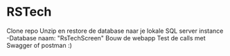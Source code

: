 # RSTech
Clone repo
Unzip en restore de database naar je lokale SQL server instance
-Database naam: "RsTechScreen"
Bouw de webapp
Test de calls met Swagger of postman :)